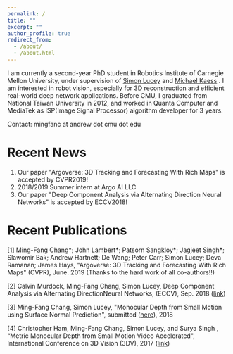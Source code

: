 ```yaml
---
permalink: /
title: ""
excerpt: ""
author_profile: true
redirect_from: 
  - /about/
  - /about.html
---
```


I am currently a second-year PhD student in Robotics Institute of Carnegie Mellon University, under supervision of  <a href="http://ci2cv.net/">Simon Lucey</a>  and <a href="http://rpl.ri.cmu.edu/">Michael Kaess</a> . I am interested in robot vision, especially for 3D reconstruction and efficient real-world deep network applications.
Before CMU, I graduated from National Taiwan University in 2012, and worked in Quanta Computer and MediaTek as ISP(Image Signal Processor) algorithm developer for 3 years.

Contact: mingfanc at andrew dot cmu dot edu

Recent News
======

1. Our paper "Argoverse: 3D Tracking and Forecasting With Rich Maps" is accepted by CVPR2019!
2. 2018/2019 Summer intern at Argo AI LLC
3. Our paper "Deep Component Analysis via Alternating Direction Neural Networks" is accepted by ECCV2018!

Recent Publications
======

[1] Ming-Fang Chang\*; John Lambert\*; Patsorn Sangkloy\*; Jagjeet Singh\*; Slawomir Bak; Andrew Hartnett; De Wang; Peter Carr; Simon Lucey; Deva Ramanan; James Hays, "Argoverse: 3D Tracking and Forecasting With Rich Maps" (CVPR), June. 2019  (Thanks to the hard work of all co-authors!!)

[2] Calvin Murdock, Ming-Fang Chang, Simon Lucey, Deep Component Analysis via Alternating DirectionNeural Networks, (ECCV), Sep. 2018 (<a href="https://arxiv.org/abs/1803.06407">link</a>)

[3] Ming-Fang Chang, Simon Lucey, "Monocular Depth from Small Motion using Surface Normal Prediction", submitted (<a href="https://drive.google.com/file/d/0B7z8asMBafkiVHBpTXY0V0Vja0E/view?usp=sharing">here</a>), 2018

[4] Christopher Ham, Ming-Fang Chang, Simon Lucey, and Surya Singh , “Metric Monocular Depth from Small Motion Video Accelerated", International Conference on 3D Vision (3DV), 2017 (<a href="http://ci2cv.net/media/papers/3dv_fastdepth.pdf">link</a>)


